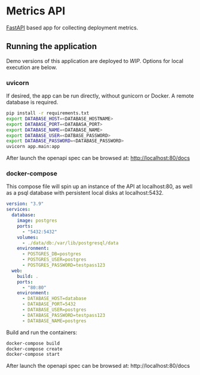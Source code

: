# Metrics API
[FastAPI](https://github.com/tiangolo/fastapi) based app for collecting deployment metrics.

## Running the application
Demo versions of this application are deployed to *WIP*. Options for local execution are below.

### uvicorn
If desired, the app can be run directly, without gunicorn or Docker. A remote database is required.

```bash
pip install -r requirements.txt
export DATABASE_HOST=<DATABASE_HOSTNAME>
export DATABASE_PORT=<DATABASA_PORT>
export DATABASE_NAME=<DATABASE_NAME>
export DATABASE_USER=<DATBASE_PASSWORD>
export DATABASE_PASSWORD=<DATABASE_PASSWORD>
uvicorn app.main:app
```

After launch the openapi spec can be browsed at:
<http://localhost:80/docs>

### docker-compose
This compose file will spin up an instance of the API at localhost:80, as well as a psql database with persistent local disks at localhost:5432.

```yml
version: "3.9"
services:
  database:
    image: postgres
    ports:
      - "5432:5432"
    volumes:
      - ./data/db:/var/lib/postgresql/data
    environment:
      - POSTGRES_DB=postgres
      - POSTGRES_USER=postgres
      - POSTGRES_PASSWORD=testpass123
  web:
    build: .
    ports:
      - "80:80"
    environment:
      - DATABASE_HOST=database
      - DATABASE_PORT=5432
      - DATABASE_USER=postgres
      - DATABASE_PASSWORD=testpass123
      - DATABASE_NAME=postgres
```
Build and run the containers:
```bash
docker-compose build
docker-compose create
docker-compose start
```

After launch the openapi spec can be browsed at:
http://localhost:80/docs
